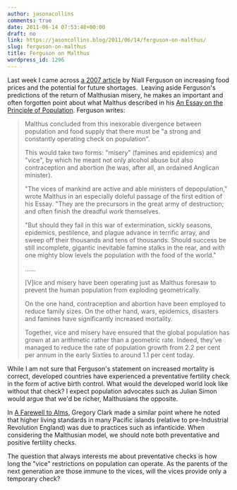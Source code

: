 ```yaml
---
author: jasonacollins
comments: true
date: 2011-06-14 07:53:48+00:00
draft: no
link: https://jasoncollins.blog/2011/06/14/ferguson-on-malthus/
slug: ferguson-on-malthus
title: Ferguson on Malthus
wordpress_id: 1296
---
```


Last week I came across [a 2007 article](http://www.telegraph.co.uk/comment/personal-view/3641586/Worry-about-bread-not-oil.html) by Niall Ferguson on increasing food prices and the potential for future shortages.  Leaving aside Ferguson's predictions of the return of Malthusian misery, he makes an important and often forgotten point about what Malthus described in his [An Essay on the Principle of Population](http://www.gutenberg.org/ebooks/4239). Ferguson writes:


<blockquote>Malthus concluded from this inexorable divergence between population  and food supply that there must be "a strong and constantly operating  check on population".

This would take two forms: "misery" (famines and epidemics)  and "vice", by which he meant not only alcohol abuse but also  contraception and abortion (he was, after all, an ordained Anglican  minister).

"The vices of mankind are active and able ministers of  depopulation," wrote Malthus in an especially doleful passage of the  first edition of his Essay. "They are the precursors in the great army  of destruction; and often finish the dreadful work themselves.

"But should they fail in this war of extermination, sickly  seasons, epidemics, pestilence, and plague advance in terrific array,  and sweep off their thousands and tens of thousands. Should success be  still incomplete, gigantic inevitable famine stalks in the rear, and  with one mighty blow levels the population with the food of the world."

......

[V]ice and misery have been operating just as Malthus  foresaw to prevent the human population from exploding geometrically.

On the one hand, contraception and abortion have been  employed to reduce family sizes. On the other hand, wars, epidemics,  disasters and famines have significantly increased mortality.

Together, vice and misery have ensured that the global  population has grown at an arithmetic rather than a geometric rate.  Indeed, they've managed to reduce the rate of population growth from 2.2  per cent per annum in the early Sixties to around 1.1 per cent today.</blockquote>


While I am not sure that Ferguson's statement on increased mortality is correct, developed countries have experienced a preventative fertility check in the form of active birth control. What would the developed world look like without that check? I expect population advocates such as Julian Simon would argue that we'd be richer, Malthusians the opposite.

In [A Farewell to Alms](http://www.amazon.com/Farewell-Alms-Brief-Economic-History/dp/0691121354), Gregory Clark made a similar point where he noted that higher living standards in many Pacific islands (relative to pre-Industrial Revolution England) was due to practices such as infanticide. When considering the Malthusian model, we should note both preventative and positive fertility checks.

The question that always interests me about preventative checks is how long the "vice" restrictions on population can operate. As the parents of the next generation are those immune to the vices, will the vices provide only a temporary check?
